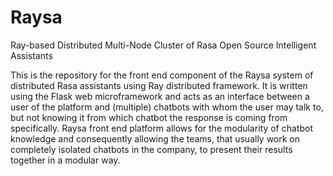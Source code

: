 # Raysa
Ray-based Distributed Multi-Node Cluster of Rasa Open Source Intelligent Assistants

This is the repository for the front end component of the Raysa system of distributed Rasa assistants using Ray distributed framework. It is written using the Flask web microframework and acts as an interface between a user of the platform and (multiple) chatbots with whom the user may talk to, but not knowing it from which chatbot the response is coming from specifically. Raysa front end platform allows for the modularity of chatbot knowledge and consequently allowing the teams, that usually work on completely isolated chatbots in the company, to present their results together in a modular way. 
